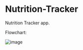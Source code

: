 # Nutrition-Tracker
Nutrition Tracker app.

Flowchart:

![image](https://github.com/poben2002/Nutrition-Tracker/assets/92176728/b7c9ac26-f636-4ba5-b86c-90682e27d222)
